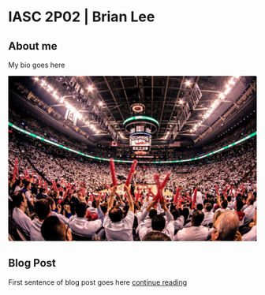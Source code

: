 # IASC 2P02 | Brian Lee

## About me

My bio goes here

![](images/raptors.jpg)

## Blog Post

First sentence of blog post goes here [continue reading](blog)
